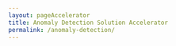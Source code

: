 ```yaml
---
layout: pageAccelerator
title: Anomaly Detection Solution Accelerator
permalink: /anomaly-detection/
---
```


<script>
    //Variables for this specific single accelerator page, to centralize re-used variables
    const textPageTitle = "Anomaly Detection Solution Accelerator";
    const htmlPageDescription = `Detect anomalies on very large structured data sets`;
    const srcHeaderImage = "/images/anomaly-detection/MDC19_tapeTight_002.jpg";
    const linkAccessAcceleratorRepo = "https://github.com/microsoft/dstoolkit-anomaly-detection-ijungle";
    const listPrereqs = ["Azure Machine Learning (Ubuntu Linux compute)"];
    const listIndustries = ["IT Security",
        "Tax Authorities / Revenue Services",
        "Financial Departments",
        "Financial Services"];
    const listUseCases = ["Credit Card or Financial Transaction Fraud.",
        "Failure events of a server or machine.",
        "Cyber-attach events from security log file data.",
        "Variations in financial transactions."];
    const htmlAcceleratorDescription = 
        `<p style="margin-top: 30px; text-decoration: none;">
            Anomaly Detection is the technique of identifying rare events or observations which can raise suspicions by being statistically different from the rest of the observations. Such “anomalous” behavior typically translates to some kind of a problem like a
            <ul>
                <li>credit card fraud,</li>
                <li>failing machine in a server,</li>
                <li>a cyber-attack,</li>
                <li>variation in financial transactions,</li>
                <li>and so on. </li>
            </ul>
            Common Anomaly Detection techniques are difficult to implement on very large sets of Data. The Anomaly Detection Accelerator, leverages the iJungle technique from Dr. Ricardo Castro, which solves this challenge, enabling anomaly detection on large sets of data. 
        </p>`;

    const listLinksRelatedAccelerators = ["/ml-ops/", "/ml-ops-for-databricks/"];

    const linkContributingGuide = "https://github.com/microsoft/dstoolkit-mlops-base/blob/main/CONTRIBUTING.md";

    const listTechnologies = ["Azure Machine Learning"];

    const htmlArchitectureSection = `n/a (should be hidden)`;
    const htmlBranchingStrategySection = `n/a (should be hidden)`;
    const htmlAcceleratorComponents = `<img src="/images/anomaly-detection/Accelerator-components.png" alt="Accelerator components image">`;
    const htmlKeyAcceleratorFiles = `n/a (should be hidden)`;
    const htmlLiveDemoSection = `n/a (should be hidden)`;
    const htmlRepoStructureSection = `n/a (should be hidden)`;

    //boolean variables to show / hide sections of the page
    const toHide_AcceleratorGuidanceSection = true;
    const toHide_RelatedAccelerators = false;
    const toHide_ContributingGuide = false;
    const toHide_ArchitectureSection = true;
    const toHide_BranchingStrategySection = true;
    const toHide_AcceleratorComponents = false;
    const toHide_KeyAcceleratorFiles = true;
    const toHide_LiveDemoSection = true;
    const toHide_RepoStructureSection = true;
</script>

<script src="/scripts/script-setsingleacceleratorpagecontents.js" type="text/javascript"></script>